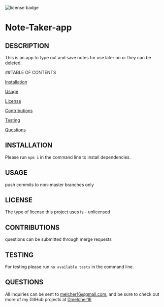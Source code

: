 
 ![license badge](https://img.shields.io/badge/license-unlicensed-blue)

  # Note-Taker-app

  ## DESCRIPTION
  This is an app to type out and save notes for use later on or they can be deleted.


  ##TABLE OF CONTENTS



  [Installation](#installation)

  [Usage](#usage)

  [License](#license)

  [Contributions](#contributions)

  [Testing](#testing)

  [Questions](#questions)



  ## INSTALLATION
  Please run `npm i` in the command line to install dependencies.


  ## USAGE
  push commits to non-master branches only


  ## LICENSE
  The type of license this project uses is - unlicensed


  ## CONTRIBUTIONS
  questions can be submitted through merge requests


  ## TESTING
  For testing please run `no available tests` in the command line.
  

  ## QUESTIONS
  All inquiries can be sent to melcher16@gmail.com, and be sure to check out more of my GitHub projects at [Dmelcher16](https://www.github.com/Dmelcher16)


